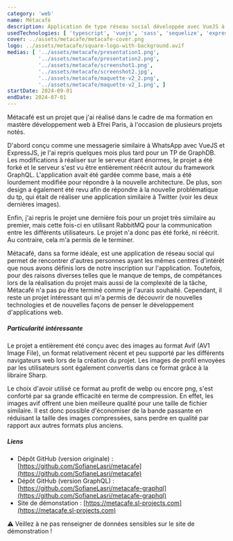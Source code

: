 ```yaml
---
category: 'web'
name: Métacafé
description: Application de type réseau social développée avec VueJS à l’occasion d’un projet scolaire.
usedTechnologies: [ 'typescript', 'vuejs', 'sass', 'sequelize', 'express' ]
cover: ../assets/metacafe/metacafe-cover.png
logo: ../assets/metacafe/square-logo-with-background.avif
medias: [ '../assets/metacafe/presentation1.png',
          '../assets/metacafe/presentation2.png',
          '../assets/metacafe/screenshot1.png',
          '../assets/metacafe/screenshot2.jpg',
          '../assets/metacafe/maquette-v2_2.png',
          '../assets/metacafe/maquette-v2_1.png', ]
startDate: 2024-09-01
endDate: 2024-07-01
---
```


Métacafé est un projet que j'ai réalisé dans le cadre de ma formation en mastère développement web à Efrei Paris, à
l'occasion de plusieurs projets notés.

D'abord conçu comme une messagerie similaire à WhatsApp avec VueJS et ExpressJS, je l'ai repris quelques mois plus tard
pour un TP de GraphDB. Les modifications à réaliser sur le serveur étant énormes, le projet a été forké et le serveur
s'est vu être entièrement réécrit autour du framework GraphQL. L'application avait été gardée comme base, mais a été
lourdement modifiée pour répondre à la nouvelle architecture. De plus, son design a également été revu afin de répondre
à la nouvelle problématique du tp, qui était de réaliser une application similaire à Twitter (voir les deux dernières
images).

Enfin, j'ai repris le projet une dernière fois pour un projet très similaire au premier, mais cette fois-ci en utilisant
RabbitMQ pour la communication entre les différents utilisateurs. Le projet n'a donc pas été forké, ni réécrit. Au
contraire, cela m'a permis de le terminer.

Métacafé, dans sa forme idéale, est une application de réseau social qui permet de rencontrer d'autres personnes ayant
les mêmes centres d'intérêt que nous avons définis lors de notre inscription sur l'application. Toutefois, pour des
raisons diverses telles que le manque de temps, de compétances lors de la réalisation du projet mais aussi de la
complexité de la tâche, Métacafé n'a pas pu être terminé comme je l'aurais souhaité. Cependant, il reste un projet
intéressant qui m'a permis de découvrir de nouvelles technologies et de nouvelles façons de penser le développement
d'applications web.

##### Particularité intéressante

Le projet a entièrement été conçu avec des images au format Avif (AV1 Image File), un format relativement récent et peu
supporté par les différents navigateurs web lors de la création du projet. Les images de profil envoyées par les
utilisateurs sont également convertis dans ce format grâce à la libraire Sharp.

Le choix d'avoir utilisé ce format au profit de webp ou encore png, s'est conforté par sa grande efficacité en terme de
compression. En effet, les images avif offrent une bien meilleure qualité pour une taille de fichier similaire. Il est
donc possible d'économiser de la bande passante en réduisant la taille des images compressées, sans perdre en qualité
par rapport aux autres formats plus anciens.

##### Liens

- Dépôt GitHub (version originale) : [https://github.com/SofianeLasri/metacafe](https://github.com/SofianeLasri/metacafe)
- Dépôt GitHub (version GraphQL) : [https://github.com/SofianeLasri/metacafe-graphql](https://github.com/SofianeLasri/metacafe-graphql)
- Site de démonstation : [https://metacafe.sl-projects.com](https://metacafe.sl-projects.com)

⚠️ Veillez à ne pas renseigner de données sensibles sur le site de démonstration !